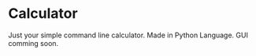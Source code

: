 # Calculator
 Just your simple command line calculator.
 Made in Python Language.
 GUI comming soon.
